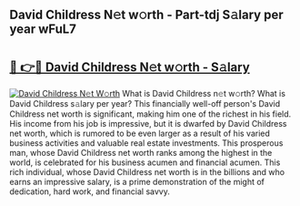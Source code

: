 ## David Childress N𝚎t w𝚘rth - Part-tdj S𝚊lary per year wFuL7

# <h2><a href="http://gc26lf.nevu.top/?p=David+Childress">🔗 👉🔴 David Childress N𝚎t w𝚘rth - S𝚊lary</a></h2>

[![David Childress N𝚎t W𝚘rth](https://i.imgur.com/Oavwk0R.jpeg)](http://gc26lf.nevu.top/?p=David+Childress)
What is David Childress n𝚎t w𝚘rth? What is David Childress s𝚊lary per year?
This financially well-off person's David Childress net worth is significant, making him one of the richest in his field. His income from his job is impressive, but it is dwarfed by David Childress net worth, which is rumored to be even larger as a result of his varied business activities and valuable real estate investments. This prosperous man, whose David Childress net worth ranks among the highest in the world, is celebrated for his business acumen and financial acumen. This rich individual, whose David Childress net worth is in the billions and who earns an impressive salary, is a prime demonstration of the might of dedication, hard work, and financial savvy.
